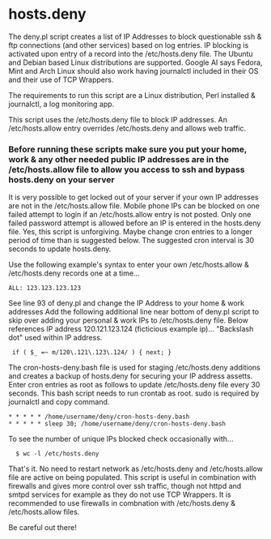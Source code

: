 # hosts.deny

The deny.pl script creates a list of IP Addresses to block questionable ssh & ftp connections (and other services) based on log entries. IP blocking is activated upon entry of a record into the /etc/hosts.deny file. The Ubuntu and Debian based Linux distributions are supported.
Google AI says Fedora, Mint and Arch Linux should also work having journalctl included in their OS and their use of TCP Wrappers.

The requirements to run this script are a Linux distribution, Perl installed & journalctl, a log monitoring app.

This script uses the /etc/hosts.deny file to block IP addresses.  An /etc/hosts.allow entry overrides /etc/hosts.deny and allows web traffic.
### Before running these scripts make sure you put your home, work & any other needed public IP addresses are in the /etc/hosts.allow file to allow you access to ssh and bypass hosts.deny on your server
It is very possible to get locked out of your server if your own IP addresses are not in the /etc/hosts.allow file.  Mobile phone IPs can be blocked on one failed attempt to login if an /etc/hosts.allow entry is not posted. Only one failed password attempt is allowed 
before an IP is entered in the hosts.deny file.  Yes, this script is unforgiving.  Maybe change cron entries to a longer period of time than is suggested below.  The suggested cron interval is 30 seconds to update hosts.deny. 

Use the following example's syntax to enter your own /etc/hosts.allow & /etc/hosts.deny records one at a time...

    ALL: 123.123.123.123

See line 93 of deny.pl and change the IP Address to your home & work addresses
Add the following additional line near bottom of deny.pl script to skip over adding your personal & work IPs to /etc/hosts.deny file.
Below references IP address 120.121.123.124 (ficticious example ip)... "Backslash dot" used within IP address. 

     if ( $_ =~ m/120\.121\.123\.124/ ) { next; }
 

The cron-hosts-deny.bash file is used for staging /etc/hosts.deny additions and creates a backup of hosts.deny for securing your IP address assetts.
Enter cron entries as root as follows to update /etc/hosts.deny file every 30 seconds. This bash script needs to run crontab as root. sudo is required by journalctl and copy command.
 
    * * * * * /home/username/deny/cron-hosts-deny.bash
    * * * * * sleep 30; /home/username/deny/cron-hosts-deny.bash 

To see the number of unique IPs blocked check occasionally with...

      $ wc -l /etc/hosts.deny

That's it.  No need to restart network as /etc/hosts.deny and /etc/hosts.allow file are active on being populated.
This script is useful in combination with firewalls and gives more control over ssh traffic, though not httpd and smtpd services for example as they do not use TCP Wrappers.
It is recommended to use firewalls in combnation with /etc/hosts.deny & /etc/hosts.allow files. 

Be careful out there!
